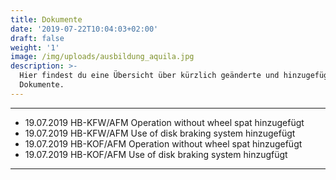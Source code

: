 ```yaml
---
title: Dokumente
date: '2019-07-22T10:04:03+02:00'
draft: false
weight: '1'
image: /img/uploads/ausbildung_aquila.jpg
description: >-
  Hier findest du eine Übersicht über kürzlich geänderte und hinzugefügte
  Dokumente.
---
```

<hr>

* 19.07.2019 HB-KFW/AFM Operation without wheel spat hinzugefügt
* 19.07.2019 HB-KFW/AFM Use of disk braking system hinzugefügt
* 19.07.2019 HB-KOF/AFM Operation without wheel spat hinzugefügt
* 19.07.2019 HB-KOF/AFM Use of disk braking system hinzugfügt

<hr>
